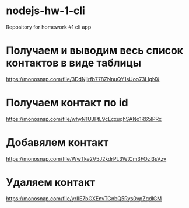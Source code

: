 # nodejs-hw-1-cli
Repository for homework #1 cli app

# Получаем и выводим весь список контактов в виде таблицы
https://monosnap.com/file/3DdNjirfb778ZNnuQY1sUoo73LlgNX

# Получаем контакт по id
https://monosnap.com/file/whyN1UJFtL9cEcxuqhSANo1R65lPRx

# Добавялем контакт
https://monosnap.com/file/WwTke2V5J2kdrPL3WtCm3FOzl3sVzv

# Удаляем контакт
https://monosnap.com/file/yrIIE7bGXEnvTGnbQ5Rys0vpZqdIGM
